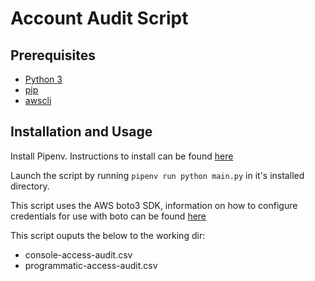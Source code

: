 # Account Audit Script

## Prerequisites
- [Python 3](https://www.python.org/downloads/)
- [pip](https://www.w3schools.com/python/python_pip.asp)
- [awscli](https://aws.amazon.com/cli/)

## Installation and Usage

Install Pipenv. Instructions to install can be found [here](https://pipenv.pypa.io/en/latest/)

Launch the script by running `pipenv run python main.py` in it's installed directory.

This script uses the AWS boto3 SDK, information on how to configure credentials for use with boto can be found [here](https://boto3.amazonaws.com/v1/documentation/api/latest/guide/quickstart.html#configuration)

This script ouputs the below to the working dir:
- console-access-audit.csv
- programmatic-access-audit.csv

